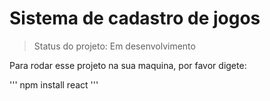<h1>Sistema de cadastro de jogos</h1>

> Status do projeto: Em desenvolvimento

Para rodar esse projeto na sua maquina, por favor digete:

'''
npm install react
'''
